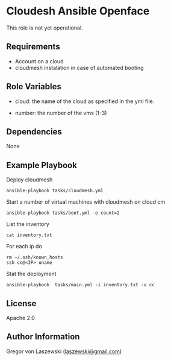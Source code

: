 Cloudesh Ansible Openface
=========================

This role is not yet operational.

Requirements
------------

* Account on a cloud
* cloudmesh instalation in case of automated booting

Role Variables
--------------

* cloud: the name of the cloud as specified in the yml file.

* number: the number of the vms (1-3)

Dependencies
------------

None

Example Playbook
----------------

Deploy cloudmesh

    ansible-playbook tasks/cloudmesh.yml

Start a number of virtual machines with cloudmesh on cloud cm

    ansible-playbook tasks/boot.yml -e count=2

List the inventory

    cat inventory.txt

For each ip do

    rm ~/.ssh/known_hosts
    ssh cc@<IP> uname

Stat the deployment

    ansible-playbook  tasks/main.yml -i inventory.txt -u cc


License
-------

Apache 2.0

Author Information
------------------

Gregor von Laszewski (laszewski@gmail.com)

